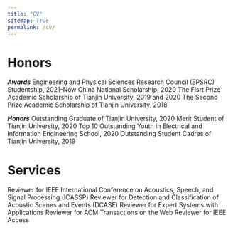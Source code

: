 ```yaml
---
title: "CV"
sitemap: True
permalink: /cv/
---
```


# Honors

***Awards***
Engineering and Physical Sciences Research Council (EPSRC) Studentship, 2021-Now
China National Scholarship, 2020
The Fisrt Prize Academic Scholarship of Tianjin University, 2019 and 2020
The Second Prize Academic Scholarship of Tianjin University, 2018

***Honors***
Outstanding Graduate of Tianjin University, 2020
Merit Student of Tianjin University, 2020
Top 10 Outstanding Youth in Electrical and Information Engineering School, 2020
Outstanding Student Cadres of Tianjin University, 2019

# Services

Reviewer for IEEE International Conference on Acoustics, Speech, and Signal Processing (ICASSP)
Reviewer for Detection and Classification of Acoustic Scenes and Events (DCASE)
Reviewer for Expert Systems with Applications
Reviewer for ACM Transactions on the Web
Reviewer for IEEE Access
